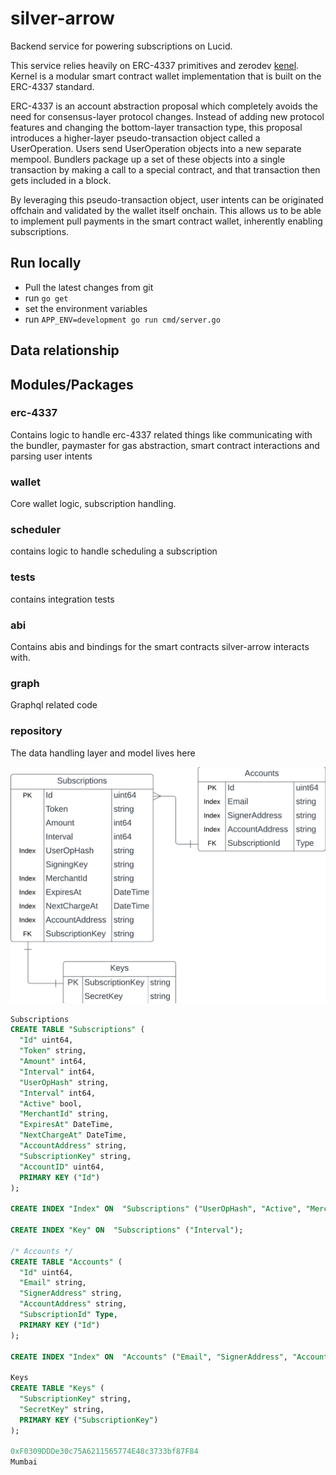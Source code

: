 # silver-arrow

Backend service for powering subscriptions on Lucid.

This service relies heavily on ERC-4337 primitives and zerodev [kenel](https://github.com/zerodevapp/kernel). Kernel is a modular smart contract wallet implementation that is built on the ERC-4337 standard.

ERC-4337 is an account abstraction proposal which completely avoids the need for consensus-layer protocol changes. Instead of adding new protocol features and changing the bottom-layer transaction type, this proposal introduces a higher-layer pseudo-transaction object called a UserOperation. Users send UserOperation objects into a new separate mempool. Bundlers package up a set of these objects into a single transaction by making a call to a special contract, and that transaction then gets included in a block.

By leveraging this pseudo-transaction object, user intents can be originated offchain and validated by the wallet itself onchain. This allows us to be able to implement pull payments in the smart contract wallet, inherently enabling subscriptions.

## Run locally

- Pull the latest changes from git
- run ```go get```
- set the environment variables
- run ```APP_ENV=development go run cmd/server.go```

## Data relationship
 

## Modules/Packages

### erc-4337

Contains logic to handle erc-4337 related things like communicating with the bundler, paymaster for gas abstraction, smart contract interactions and parsing user intents

### wallet

Core wallet logic, subscription handling.

### scheduler

contains logic to handle scheduling a subscription

### tests

contains integration tests

### abi

Contains abis and bindings for the smart contracts silver-arrow interacts with.

### graph

Graphql related code

### repository

The data handling layer and model lives here

![Alt text](image.png)

```sql
Subscriptions
CREATE TABLE "Subscriptions" (
  "Id" uint64,
  "Token" string,
  "Amount" int64,
  "Interval" int64,
  "UserOpHash" string,
  "Interval" int64,
  "Active" bool,
  "MerchantId" string,
  "ExpiresAt" DateTime,
  "NextChargeAt" DateTime,
  "AccountAddress" string,
  "SubscriptionKey" string,
  "AccountID" uint64,
  PRIMARY KEY ("Id")
);

CREATE INDEX "Index" ON  "Subscriptions" ("UserOpHash", "Active", "MerchantId", "ExpiresAt", "NextChargeAt", "AccountAddress");

CREATE INDEX "Key" ON  "Subscriptions" ("Interval");

/* Accounts */
CREATE TABLE "Accounts" (
  "Id" uint64,
  "Email" string,
  "SignerAddress" string,
  "AccountAddress" string,
  "SubscriptionId" Type,
  PRIMARY KEY ("Id")
);

CREATE INDEX "Index" ON  "Accounts" ("Email", "SignerAddress", "AccountAddress");

Keys
CREATE TABLE "Keys" (
  "SubscriptionKey" string,
  "SecretKey" string,
  PRIMARY KEY ("SubscriptionKey")
);

0xF0309DDDe30c75A6211565774E48c3733bf87F84
Mumbai
```
